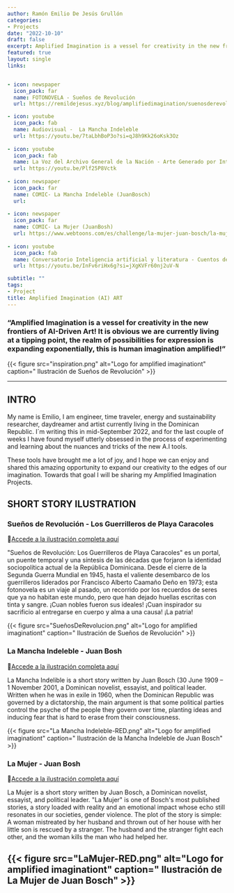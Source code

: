 ```yaml
---
author: Ramón Emilio De Jesús Grullón
categories:
- Projects
date: "2022-10-10"
draft: false
excerpt: Amplified Imagination is a vessel for creativity in the new frontiers of AI-Driven Art! It is obvious we are currently living at a tipping point, the realm of possibilities for expression is expanding exponentially, this is human imagination amplified!
featured: true
layout: single
links:


- icon: newspaper
  icon_pack: far
  name: FOTONOVELA - Sueños de Revolución
  url: https://remildejesus.xyz/blog/amplifiedimagination/suenosderevolucion/

- icon: youtube
  icon_pack: fab
  name: Audiovisual -  La Mancha Indeleble
  url: https://youtu.be/7taLbhBoP3o?si=qJ8h9Kk26oKsk3Oz
  
- icon: youtube
  icon_pack: fab
  name: La Voz del Archivo General de la Nación - Arte Generado por Inteligencia Artificial 
  url: https://youtu.be/Plf25P8Vctk
  
- icon: newspaper
  icon_pack: far
  name: COMIC- La Mancha Indeleble (JuanBosch)
  url: 
  
- icon: newspaper
  icon_pack: far
  name: COMIC- La Mujer (JuanBosh)
  url: https://www.webtoons.com/es/challenge/la-mujer-juan-bosch/la-mujer-juan-bosch-amplifiedimaginationart/viewer?title_no=851704&episode_no=1
  
- icon: youtube
  icon_pack: fab
  name: Conversatorio Inteligencia artificial y literatura - Cuentos de Juan Bosch en píxeles
  url: https://youtu.be/InFv6riHx6g?si=jXgKVFr60nj2uV-N

subtitle: ""
tags:
- Project
title: Amplified Imagination (AI) ART
---
```


### “Amplified Imagination is a vessel for creativity in the new frontiers of AI-Driven Art! It is obvious we are currently living at a tipping point, the realm of possibilities for expression is expanding exponentially, this is human imagination amplified!”


{{< figure src="inspiration.png" alt="Logo for amplified imaginationt"  caption=" Ilustración de Sueños de Revolución" >}}

---
## INTRO 

My name is Emilio, I am engineer, time traveler, energy and sustainability researcher, daydreamer and artist currently living in the Dominican Republic. I´m writing this in mid-September 2022, and for the last
couple of weeks I have found myself utterly obsessed in the process of experimenting and learning about the nuances and tricks of the new A.I tools.

These tools have brought me a lot of joy, and I hope we can enjoy and shared this amazing opportunity to expand our creativity to the edges of our imagination. Towards that goal I will be sharing my Amplified Imagination Projects. 

## SHORT STORY ILUSTRATION

### Sueños de Revolución - Los Guerrilleros de Playa Caracoles

:art:[Accede a la ilustración completa aquí](https://remildejesus.xyz/blog/amplifiedimagination/suenosderevolucion/)

"Sueños de Revolución: Los Guerrilleros de Playa Caracoles" es un portal, un puente temporal y una síntesis de las décadas que forjaron la identidad sociopolítica actual de la República Dominicana. Desde el cierre de la Segunda Guerra Mundial en 1945, hasta el valiente desembarco de los guerrilleros liderados por Francisco Alberto Caamaño Deño en 1973; esta fotonovela es un viaje al pasado, un recorrido por los recuerdos de seres que ya no habitan este mundo, pero que han dejado huellas escritas con tinta y sangre. ¡Cuan nobles fueron sus ideales! ¡Cuan inspirador su sacrificio al entregarse en cuerpo y alma a una causa! ¡La patria!

{{< figure src="SueñosDeRevolucion.png" alt="Logo for amplified imaginationt"  caption=" Ilustración de Sueños de Revolución" >}}

### La Mancha Indeleble - Juan Bosh

:art:[Accede a la ilustración completa aquí](https://www.webtoons.com/es/challenge/la-mancha-indeleble/la-mancha-indeleble-juan-bosch-amplifiedimaginationart/viewer?title_no=851690&episode_no=1)

La Mancha Indelible is a short story written by Juan Bosch (30 June 1909 – 1 November 2001, a Dominican novelist, essayist, and political leader. Written when he was in exile in 1960, when the Dominican Republic was governed by a dictatorship, the main argument is that some political parties control the psyche of the people they govern over time, planting ideas and inducing fear that is hard to erase from their consciousness.

{{< figure src="La Mancha Indeleble-RED.png" alt="Logo for amplified imaginationt"  caption=" Ilustración de la Mancha Indeleble de Juan Bosch" >}}

### La Mujer - Juan Bosh

:art:[Accede a la ilustración completa aquí](https://www.webtoons.com/es/challenge/la-mujer-juan-bosch/la-mujer-juan-bosch-amplifiedimaginationart/viewer?title_no=851704&episode_no=1)

La Mujer is a short story written by Juan Bosch, a Dominican novelist, essayist, and political leader. "La Mujer" is one of Bosch's most published stories, a story loaded with reality and an emotional impact whose echo still resonates in our societies, gender violence. The plot of the story is simple: A woman mistreated by her husband and thrown out of her house with her little son is rescued by a stranger. The husband and the stranger fight each other, and the woman kills the man who had helped her.

{{< figure src="LaMujer-RED.png" alt="Logo for amplified imaginationt"  caption=" Ilustración de La Mujer de Juan Bosch" >}}
---